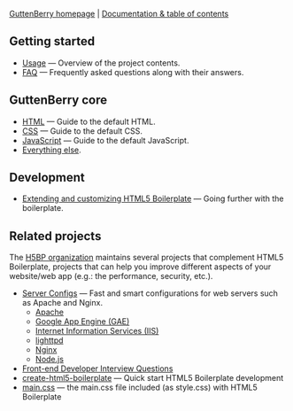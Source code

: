 [GuttenBerry homepage][homepage] | [Documentation & table of contents](TOC.md)

[homepage]: <https://mohammed-taysser.github.io/Gutenberry/>

## Getting started

* [Usage](usage.md) — Overview of the project contents.
* [FAQ](faq.md) — Frequently asked questions along with their answers.

## GuttenBerry core

* [HTML](html.md) — Guide to the default HTML.
* [CSS](css.md) — Guide to the default CSS.
* [JavaScript](js.md) — Guide to the default JavaScript.
* [Everything else](misc.md).

## Development

* [Extending and customizing HTML5 Boilerplate](extend.md) — Going further with
  the boilerplate.

## Related projects

The [H5BP organization](https://github.com/h5bp) maintains several projects that
complement HTML5 Boilerplate, projects that can help you improve different
aspects of your website/web app (e.g.: the performance, security, etc.).

* [Server Configs](https://github.com/h5bp/server-configs) — Fast and smart
  configurations for web servers such as Apache and Nginx.
  * [Apache](https://github.com/h5bp/server-configs-apache)
  * [Google App Engine (GAE)](https://github.com/h5bp/server-configs-gae)
  * [Internet Information Services
    (IIS)](https://github.com/h5bp/server-configs-iis)
  * [lighttpd](https://github.com/h5bp/server-configs-lighttpd)
  * [Nginx](https://github.com/h5bp/server-configs-nginx)
  * [Node.js](https://github.com/h5bp/server-configs-node)
* [Front-end Developer Interview Questions](https://github.com/h5bp/Front-end-Developer-Interview-Questions)
* [create-html5-boilerplate](https://github.com/h5bp/create-html5-boilerplate) — Quick start HTML5 Boilerplate development
* [main.css](https://github.com/h5bp/main.css) — the main.css file included (as style.css) with HTML5 Boilerplate
